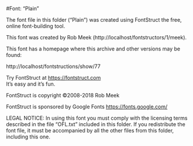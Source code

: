 ﻿#Font: “Plain”

The font file in this folder (“Plain”) was created using FontStruct the free, online font-building tool.

This font was created by Rob Meek (http://localhost/fontstructors/1/meek).

This font has a homepage where this archive and other versions may be found: 

http://localhost/fontstructions/show/77


Try FontStruct at https://fontstruct.com  
It’s easy and it’s fun.

FontStruct is copyright ©2008-2018 Rob Meek

FontStruct is sponsored by Google Fonts https://fonts.google.com/

LEGAL NOTICE:
In using this font you must comply with the licensing terms described in the file “OFL.txt” included in this folder.
If you redistribute the font file, it must be accompanied by all the other files from this folder, including this one.

